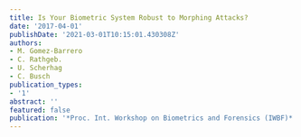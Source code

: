```yaml
---
title: Is Your Biometric System Robust to Morphing Attacks?
date: '2017-04-01'
publishDate: '2021-03-01T10:15:01.430308Z'
authors:
- M. Gomez-Barrero
- C. Rathgeb.
- U. Scherhag
- C. Busch
publication_types:
- '1'
abstract: ''
featured: false
publication: '*Proc. Int. Workshop on Biometrics and Forensics (IWBF)*'
---
```



